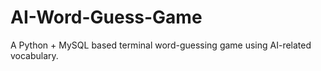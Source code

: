 # AI-Word-Guess-Game
A Python + MySQL based terminal word-guessing game using AI-related vocabulary.
